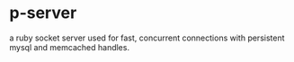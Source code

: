 p-server
========

a ruby socket server used for fast, concurrent connections with persistent mysql and memcached handles. 
